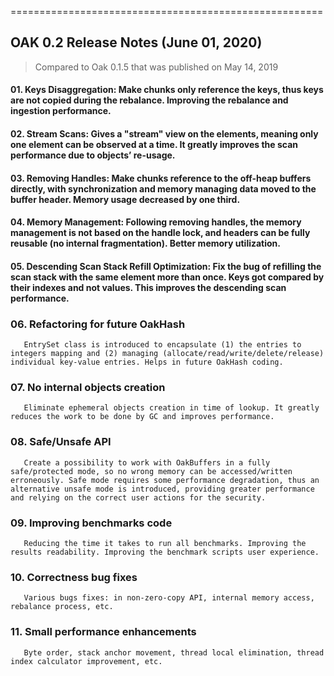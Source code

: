 ======================================================

## OAK 0.2 Release Notes (June 01, 2020)
>Compared to Oak 0.1.5 that was published on May 14, 2019 


#### 01. Keys Disaggregation: Make chunks only reference the keys, thus keys are not copied during the rebalance. Improving the rebalance and ingestion performance. 
#### 02. Stream Scans: Gives a "stream" view on the elements, meaning only one element can be observed at a time. It greatly improves the scan performance due to objects’ re-usage.
#### 03. Removing Handles: Make chunks reference to the off-heap buffers directly, with synchronization and memory managing data moved to the buffer header. Memory usage decreased by one third.
#### 04. Memory Management: Following removing handles, the memory management is not based on the handle lock, and headers can be fully reusable (no internal fragmentation). Better memory utilization.
#### 05. Descending Scan Stack Refill Optimization: Fix the bug of refilling the scan stack with the same element more than once. Keys got compared by their indexes and not values. This improves the descending scan performance.
### 06. Refactoring for future OakHash
       EntrySet class is introduced to encapsulate (1) the entries to integers mapping and (2) managing (allocate/read/write/delete/release) individual key-value entries. Helps in future OakHash coding.
### 07. No internal objects creation
       Eliminate ephemeral objects creation in time of lookup. It greatly reduces the work to be done by GC and improves performance.
### 08. Safe/Unsafe API 
       Create a possibility to work with OakBuffers in a fully safe/protected mode, so no wrong memory can be accessed/written erroneously. Safe mode requires some performance degradation, thus an alternative unsafe mode is introduced, providing greater performance and relying on the correct user actions for the security.
### 09. Improving benchmarks code 
       Reducing the time it takes to run all benchmarks. Improving the results readability. Improving the benchmark scripts user experience.
### 10. Correctness bug fixes
       Various bugs fixes: in non-zero-copy API, internal memory access, rebalance process, etc.
### 11. Small performance enhancements
       Byte order, stack anchor movement, thread local elimination, thread index calculator improvement, etc.

